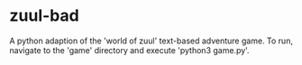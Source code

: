 # zuul-bad
A python adaption of the 'world of zuul' text-based adventure game. To run, navigate to the 'game' directory and execute 'python3 game.py'.
